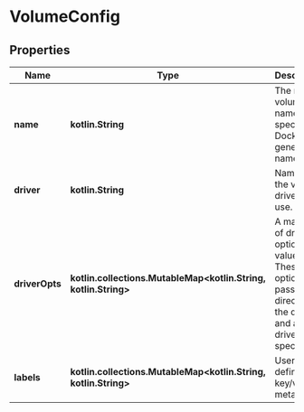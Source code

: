 
# VolumeConfig

## Properties
Name | Type | Description | Notes
------------ | ------------- | ------------- | -------------
**name** | **kotlin.String** | The new volume&#39;s name. If not specified, Docker generates a name.  |  [optional]
**driver** | **kotlin.String** | Name of the volume driver to use. |  [optional]
**driverOpts** | **kotlin.collections.MutableMap&lt;kotlin.String, kotlin.String&gt;** | A mapping of driver options and values. These options are passed directly to the driver and are driver specific.  |  [optional]
**labels** | **kotlin.collections.MutableMap&lt;kotlin.String, kotlin.String&gt;** | User-defined key/value metadata. |  [optional]



